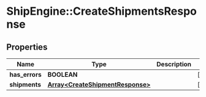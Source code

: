 # ShipEngine::CreateShipmentsResponse

## Properties
Name | Type | Description | Notes
------------ | ------------- | ------------- | -------------
**has_errors** | **BOOLEAN** |  | [optional] 
**shipments** | [**Array&lt;CreateShipmentResponse&gt;**](CreateShipmentResponse.md) |  | [optional] 


